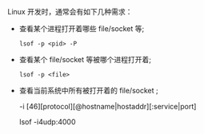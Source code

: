 Linux 开发时，通常会有如下几种需求：


- 查看某个进程打开着哪些 file/socket 等;

    `lsof -p <pid> -P`

- 查看某个 file/socket 等被哪个进程打开着;

    `lsof -p <file>`

- 查看当前系统中所有被打开着的 file/socket ;


    -i
    [46][protocol][@hostname|hostaddr][:service|port]

    lsof -i4udp:4000

